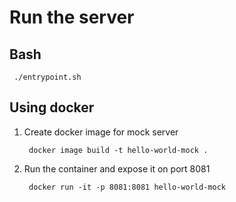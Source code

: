 # Run the server

## Bash
     ./entrypoint.sh

## Using docker

1. Create docker image for mock server

        docker image build -t hello-world-mock .

2. Run the container and expose it on port 8081

        docker run -it -p 8081:8081 hello-world-mock